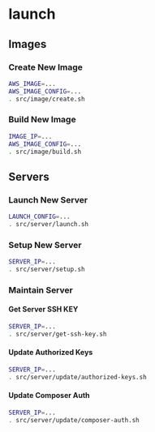 # launch


## Images

### Create New Image
```bash
AWS_IMAGE=...
AWS_IMAGE_CONFIG=... 
. src/image/create.sh
```
### Build New Image
```bash
IMAGE_IP=... 
AWS_IMAGE_CONFIG=...
. src/image/build.sh
```

## Servers

### Launch New Server
```bash
LAUNCH_CONFIG=...
. src/server/launch.sh
```
### Setup New Server
```bash
SERVER_IP=...
. src/server/setup.sh
```
### Maintain Server

#### Get Server SSH KEY
```bash
SERVER_IP=...
. src/server/get-ssh-key.sh
```
#### Update Authorized Keys
```bash
SERVER_IP=...
. src/server/update/authorized-keys.sh
```

#### Update Composer Auth
```bash
SERVER_IP=...
. src/server/update/composer-auth.sh
```

